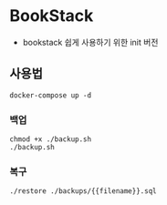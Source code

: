 # BookStack

- bookstack 쉽게 사용하기 위한 init 버전

## 사용법

```
docker-compose up -d
```

### 백업

```
chmod +x ./backup.sh
./backup.sh
```

### 복구

```
./restore ./backups/{{filename}}.sql
```
